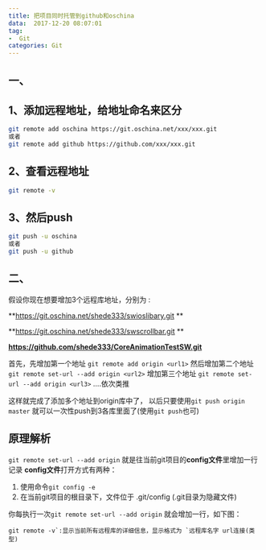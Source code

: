 ```yaml
---
title: 把项目同时托管到github和oschina
data:  2017-12-20 08:07:01
tag:
-  Git
categories: Git
---
```


## 一、

## 1、添加远程地址，给地址命名来区分

```bash
git remote add oschina https://git.oschina.net/xxx/xxx.git
或者
git remote add github https://github.com/xxx/xxx.git
```

## 2、查看远程地址

```bash
git remote -v
```

## 3、然后push

```bash
git push -u oschina
或者
git push -u github
```



## 二、

假设你现在想要增加3个远程库地址，分别为 :

**https://git.oschina.net/shede333/swioslibary.git **

**https://git.oschina.net/shede333/swscrollbar.git **

**https://github.com/shede333/CoreAnimationTestSW.git**

首先，先增加第一个地址 `git remote add origin <url1>` 
然后增加第二个地址 `git remote set-url --add origin <url2>` 
增加第三个地址 `git remote set-url --add origin <url3>` 
….依次类推

这样就完成了添加多个地址到origin库中了， 
以后只要使用`git push origin master` 就可以一次性push到3各库里面了(使用`git push`也可)

## 原理解析

`git remote set-url --add origin` 就是往当前git项目的**config文件**里增加一行记录 
**config文件**打开方式有两种：

1. 使用命令`git config -e`
2. 在当前git项目的根目录下，文件位于 .git/config (.git目录为隐藏文件)

你每执行一次`git remote set-url --add origin` 就会增加一行，如下图：

```
git remote -v`:显示当前所有远程库的详细信息，显示格式为 `远程库名字 url连接(类型)
```